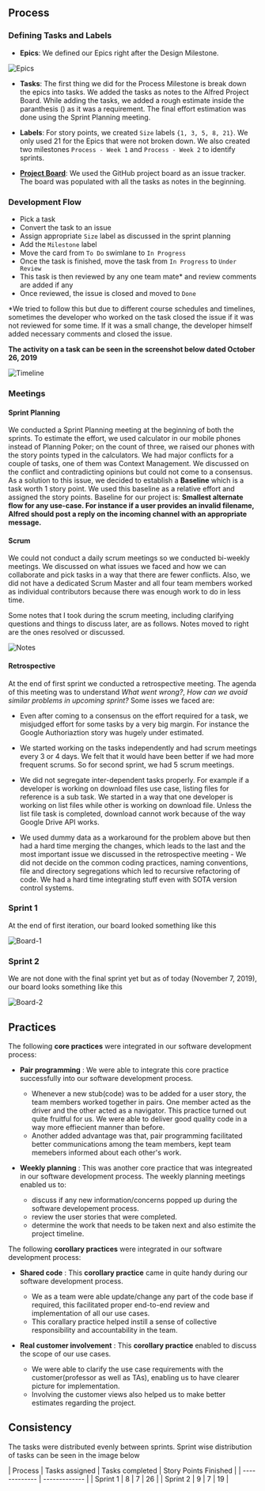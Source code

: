 ## Process

### Defining Tasks and Labels

 - **Epics**: We defined our Epics right after the Design Milestone.
 
 ![Epics](img/Epics.png)
 
 - **Tasks**: The first thing we did for the Process Milestone is break down the epics into tasks. We added the tasks as notes to the Alfred Project Board. While adding the tasks, we added a rough estimate inside the paranthesis () as it was a requirement. The final effort estimation was done using the Sprint Planning meeting.
 
 - **Labels**: For story points, we created `Size` labels `{1, 3, 5, 8, 21}`. We only used 21 for the Epics that were not broken down. We also created two milestones `Process - Week 1` and `Process - Week 2` to identify sprints.
 
 - [**Project Board**](https://github.ncsu.edu/csc510-fall2019/CSC510-9/projects/1): We used the GitHub project board as an issue tracker. The board was populated with all the tasks as notes in the beginning.

### Development Flow

 - Pick a task
 - Convert the task to an issue
 - Assign appropriate `Size` label as discussed in the sprint planning
 - Add the `Milestone` label
 - Move the card from `To Do` swimlane to `In Progress`
 - Once the task is finished, move the task from `In Progress` to `Under Review`
 - This task is then reviewed by any one team mate* and review comments are added if any
 - Once reviewed, the issue is closed and moved to `Done`

*We tried to follow this but due to different course schedules and timelines, sometimes the developer who worked on the task closed the issue if it was not reviewed for some time. If it was a small change, the developer himself added necessary comments and closed the issue.

**The activity on a task can be seen in the screenshot below dated October 26, 2019**

![Timeline](img/task_timeline.png)
 
### Meetings

#### Sprint Planning

We conducted a Sprint Planning meeting at the beginning of both the sprints. To estimate the effort, we used calculator in our mobile phones instead of Planning Poker; on the count of three, we raised our phones with the story points typed in the calculators. We had major conflicts for a couple of tasks, one of them was Context Management. We discussed on the conflict and contradicting opinions but could not come to a consensus. As a solution to this issue, we decided to establish a **Baseline** which is a task worth 1 story point. We used this baseline as a relative effort and assigned the story points. Baseline for our project is: **Smallest alternate flow for any use-case. For instance if a user provides an invalid filename, Alfred should post a reply on the incoming channel with an appropriate message.**
 
#### Scrum 

We could not conduct a daily scrum meetings so we conducted bi-weekly meetings. We discussed on what issues we faced and how we can collaborate and pick tasks in a way that there are fewer conflicts. Also, we did not have a dedicated Scrum Master and all four team members worked as individual contributors because there was enough work to do in less time.

Some notes that I took during the scrum meeting, including clarifying questions and things to discuss later, are as follows. Notes moved to right are the ones resolved or discussed.

![Notes](img/Notes.png)
 
#### Retrospective

At the end of first sprint we conducted a retrospective meeting. The agenda of this meeting was to understand _What went wrong?_, _How can we avoid similar problems in upcoming sprint?_ Some isses we faced are:

 - Even after coming to a consensus on the effort required for a task, we misjudged effort for some tasks by a very big margin. For instance the Google Authoriaztion story was hugely under estimated.
 
 - We started working on the tasks independently and had scrum meetings every 3 or 4 days. We felt that it would have been better if we had more frequent scrums. So for second sprint, we had 5 scrum meetings.

 - We did not segregate inter-dependent tasks properly. For example if a developer is working on download files use case, listing files for reference is a sub task. We started in a way that one developer is working on list files while other is working on download file. Unless the list file task is completed, download cannot work because of the way Google Drive API works.
 
 - We used dummy data as a workaround for the problem above but then had a hard time merging the changes, which leads to the last and the most important issue we discussed in the retrospective meeting - We did not decide on the common coding practices, naming conventions, file and directory segregations which led to recursive refactoring of code. We had a hard time integrating stuff even with SOTA version control systems.
 
### Sprint 1

At the end of first iteration, our board looked something like this

![Board-1](img/board_1.png)

### Sprint 2

We are not done with the final sprint yet but as of today (November 7, 2019), our board looks something like this

![Board-2](img/board_2.png)

## Practices

The following **core practices** were integrated in our software development process:

- **Pair programming** : We were able to integrate this core practice successfully into our software development process.

  - Whenever a new stub(code) was to be added for a user story, the team members worked together in pairs. One member acted as the driver and the other acted as a navigator. This practice turned out quite fruitful for us. We were able to deliver good quality code in a way more effiecient manner than before. 
  - Another added advantage was that, pair programming facilitated better communications among the team members, kept team memebers informed about each other's work.
  
- **Weekly planning** : This was another core practice that was integreated in our software development process. The weekly planning meetings enabled us to:
 
  - discuss if any new information/concerns popped up during the software developement process.
  - review the user stories that were completed.
  - determine the work that needs to be taken next and also estimite the project timeline.
  
The following **corollary practices** were integrated in our software development process:

- **Shared code** : This **corollary practice** came in quite handy during our software development process. 

  - We as a team were able update/change any part of the code base if required, this facilitated proper end-to-end review and implementation of all our use cases.
  - This corallary practice helped instill a sense of collective responsibility and accountability in the team.
  
- **Real customer involvement** : This **corollary practice** enabled to discuss the scope of our use cases.

  - We were able to clarify the use case requirements with the customer(professor as well as TAs), enabling us to have clearer picture for implementation.
  - Involving the customer views also helped us to make better estimates regarding the project.



## Consistency

The tasks were distributed evenly between sprints. Sprint wise distribution of tasks can be seen in the image below

| Process  | Tasks assigned | Tasks completed | Story Points Finished |
| ------------- | ------------- |
| Sprint 1  | 8  | 7 | 26 |
| Sprint 2  | 9  | 7 | 19 |

